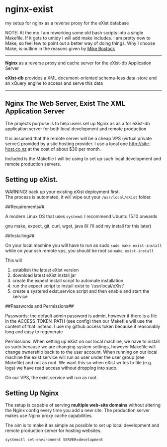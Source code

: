 # nginx-exist
my setup for nginx as a reverse proxy for the  eXist database

NOTE: At the mo I am reworking some old bash scripts into a single Makefile.
If it gets to untidy I will add make includes. I am pretty new to Make, so feel
few to point out a better way of doing things.  Why I choose Make, is outline in
the reasons given by [Mike Bostock](http://bost.ocks.org/mike/make/)

---------------------------------------------------------------------------------

**Nginx** as a reverse proxy and cache server for the eXist-db Application
Server

**eXist-db** provides a XML document-oriented schema-less data-store and an
xQuery engine to access and serve this data

-------------------------------------------------------------------------------

Nginx The Web Server, Exist The XML Application Server
------------------------------------------------------

The projects purpose is to help users set up Nginx as as a for eXist-db
application server for both local development and remote production.

It is assumed that the remote server will be a cheap VPS (virtual private
server) provided by a  site hosting provider. I use a local one
<http://site-host.co.nz> at the cost of about $30 per month.

Included is the Makefile I will be using to set up such local development
and remote production servers.

Setting up eXist.
-----------------

WARNING! 
back up your existing eXist deployment first.  
The process is automated, it will wipe out your  `/usr/local/eXist` folder.

##Requirements##

A modern Linux OS that uses `systemd`. I recommend  Ubuntu  15.10 onwards

gnu make, expect, git, curl, wget, java 8( I'll add my install for this later) 

##Installing##

 On your local machine you will have to run as sudo `sudo make exist-install` while
 on your ssh remote vps, you should be root so `make exist-install` 

This will 

1. establish the latest eXist version
2. download latest eXist install jar
3. create the expect install script to automate installation
4. run the expect script to install exist to '/usr/local/eXist'
5. create a systemd exist.service script and then enable and start the service 

##Passwords and Permissions##
 
Passwords: the default admin password is admin, however if there is a file in the ACCESS_TOKEN_PATH (see config) then our Makefile will use the content of that instead. I use my github access token because it reasonably long and easy to regenerate

Permissions: When setting up eXist on our local machine, we have to install as sudo because we are
changing system settings, however Makefile will change ownership back to to the user account.
When running on our local machine the exist.service will run as user under the
user group (see Makefile) and not as root. We want this so when eXist writes to
file (e.g. logs) we have read access without dropping into sudo.

On our VPS, the exist.service will run as root.


Setting Up Nginx
----------------

The setup is capable of serving **multiple web-site domains** without altering the Nginx config every time you
add a new site. The production server makes use Nginx proxy cache capabilities.

The aim is to make it as simple as possible to set up local development and
remote production server for hosting websites.

`systemctl set-environment SERVER=development`
